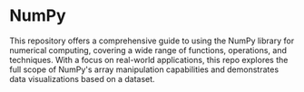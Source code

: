 # NumPy
This repository offers a comprehensive guide to using the NumPy library for numerical computing, covering a wide range of functions, operations, and techniques. With a focus on real-world applications, this repo explores the full scope of NumPy's array manipulation capabilities and demonstrates data visualizations based on a dataset.
